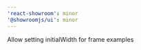 ```yaml
---
'react-showroom': minor
'@showroomjs/ui': minor
---
```


Allow setting initialWidth for frame examples

